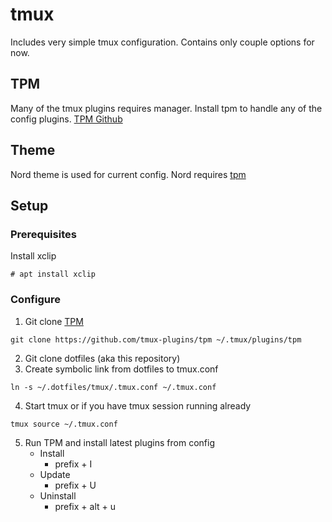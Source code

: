 # tmux

Includes very simple tmux configuration. Contains only couple options for now.

## TPM

Many of the tmux plugins requires manager. Install tpm to handle any of the config plugins.
[TPM Github](https://github.com/tmux-plugins/tpm)

## Theme

Nord theme is used for current config. Nord requires [tpm](#TPM)

## Setup

### Prerequisites

Install xclip
```
# apt install xclip
```

### Configure

1. Git clone [TPM](#TPM)
```
git clone https://github.com/tmux-plugins/tpm ~/.tmux/plugins/tpm
```
2. Git clone dotfiles (aka this repository)
3. Create symbolic link from dotfiles to tmux.conf

```
ln -s ~/.dotfiles/tmux/.tmux.conf ~/.tmux.conf
```
4. Start tmux or if you have tmux session running already

```
tmux source ~/.tmux.conf
```

5. Run TPM and install latest plugins from config
    - Install
        - prefix + I
    - Update
        - prefix + U
    - Uninstall
        - prefix + alt + u

